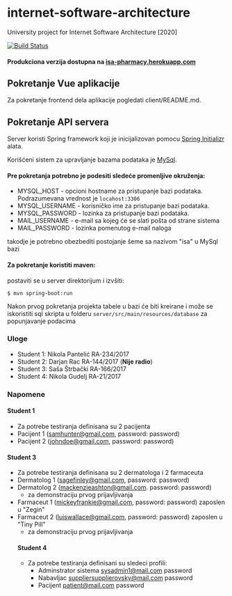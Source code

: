 # internet-software-architecture
University project for Internet Software Architecture [2020]

[![Build Status](https://travis-ci.com/nikolapantelic-ftn/internet-software-architecture.svg?branch=main)](https://travis-ci.com/nikolapantelic-ftn/internet-software-architecture)

#### Produkciona verzija dostupna na [isa-pharmacy.herokuapp.com](https://isa-pharmacy.herokuapp.com)
## Pokretanje Vue aplikacije
Za pokretanje frontend dela aplikacije pogledati client/README.md.

## Pokretanje API servera
Server koristi Spring framework koji je inicijalizovan pomocu [Spring Initializr](https://start.spring.io/) alata.

Korišćeni sistem za upravljanje bazama podataka je [MySql](https://www.mysql.com/).

#### Pre pokretanja potrebno je podesiti sledeće promenljive okruženja:
- MYSQL_HOST - opcioni hostname za pristupanje bazi podataka. Podrazumevana vrednost je `locahost:3306`
- MYSQL_USERNAME - korisničko ime za pristupanje bazi podataka.
- MYSQL_PASSWORD - lozinka za pristupanje bazi podataka.
- MAIL_USERNAME - e-mail sa kojeg će se slati pošta od strane sistema
- MAIL_PASSWORD - lozinka pomenutog e-mail naloga

takodje je potrebno obezbediti postojanje šeme sa nazivom "isa" u MySql bazi

#### Za pokretanje koristiti maven:
postaviti se u server direktorijum i izvšiti:

`$ mvn spring-boot:run`

Nakon prvog pokretanja projekta tabele u bazi će biti kreirane i može se iskoristiti sql skripta u folderu `server/src/main/resources/database` za popunjavanje podacima

### Uloge
- Student 1: Nikola Pantelić RA-234/2017
- Student 2: Darjan Rac RA-144/2017 (**Nije radio**)
- Student 3: Saša Štrbački RA-166/2017
- Student 4: Nikola Gudelj RA-21/2017

### Napomene
#### Student 1
- Za potrebe testiranja definisana su 2 pacijenta
- Pacijent 1 (samhunter@gmail.com, password: password)
- Pacijent 2 (johndoe@gmail.com, password: password)
#### Student 3
- Za potrebe testiranja definisana su 2 dermatologa i 2 farmaceuta
- Dermatolog 1 (sagefinley@gmail.com, password: password)
- Dermatolog 2 (mackenzieashton@gmail.com. password: password)
  - za demonstraciju prvog prijavljivanja
- Farmaceut 1 (mickeyfrankie@gmail.com, password: password) zaposlen u "Zegin"
- Farmaceut 2 (luiswallace@gmail.com, password: password) zaposlen u "Tiny Pill"
  - za demonstraciju prvog prijavljivanja
  #### Student 4
  - Za potrebe testiranja definisani su sledeci profili:
    - Adminstrator sistema
        sysadmin1@mail.com
        password
    - Nabavljac
        suppliersupplierovsky@mail.com
        password
    - Pacijent
        patient@mail.com
        password
    
